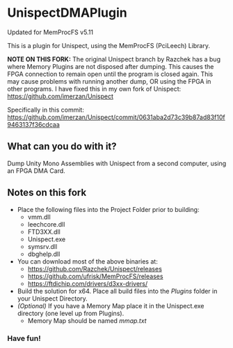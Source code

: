 # UnispectDMAPlugin

Updated for MemProcFS v5.11

This is a plugin for Unispect, using the MemProcFS (PciLeech) Library.

**NOTE ON THIS FORK:** The original Unispect branch by Razchek has a bug where Memory Plugins are not disposed after dumping. This causes the FPGA connection to remain open until the program is closed again. This may cause problems with running another dump, OR using the FPGA in other programs. I have fixed this in my own fork of Unispect: https://github.com/imerzan/Unispect

Specifically in this commit: https://github.com/imerzan/Unispect/commit/0631aba2d73c39b87ad83f10f9463137f36cdcaa

## What can you do with it?
Dump Unity Mono Assemblies with Unispect from a second computer, using an FPGA DMA Card.

## Notes on this fork
- Place the following files into the Project Folder prior to building:
  - vmm.dll
  - leechcore.dll
  - FTD3XX.dll
  - Unispect.exe
  - symsrv.dll
  - dbghelp.dll
- You can download most of the above binaries at:
  - https://github.com/Razchek/Unispect/releases
  - https://github.com/ufrisk/MemProcFS/releases
  - https://ftdichip.com/drivers/d3xx-drivers/
- Build the solution for x64. Place all build files into the *Plugins* folder in your Unispect Directory.
- *(Optional)* If you have a Memory Map place it in the Unispect.exe directory (one level up from Plugins).
  - Memory Map should be named *mmap.txt*

### Have fun!
